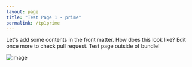 ```yaml
---
layout: page
title: "Test Page 1 - prime"
permalink: /tp1prime
---
```

Let's add some contents in the front matter.
How does this look like?
Edit once more to check pull request.
Test page outside of bundle!

![image](https://github.com/user-attachments/assets/569cbade-b93d-4370-998c-e9e35a8803d1)
